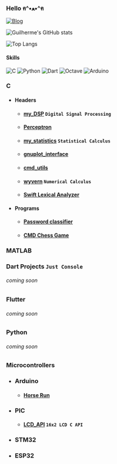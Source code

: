 ### Hello ฅ⁠^⁠•⁠ﻌ⁠•⁠^⁠ฅ

[![Blog](https://img.shields.io/badge/LinkedIn-0077B5?style=for-the-badge&logo=linkedin&logoColor=white)](https://www.linkedin.com/in/guilherme-arruda-a28863232/)

![Guilherme's GitHub stats](https://github-readme-stats.vercel.app/api?username=ohananoshi&show_icons=true&theme=dracula)

![Top Langs](https://github-readme-stats.vercel.app/api/top-langs/?username=ohananoshi&layout=compact)

#### Skills

![C](https://img.shields.io/badge/c-%2300599C.svg?style=for-the-badge&logo=c&logoColor=white)
![Python](https://img.shields.io/badge/python-3670A0?style=for-the-badge&logo=python&logoColor=ffdd54)
![Dart](https://img.shields.io/badge/dart-%230175C2.svg?style=for-the-badge&logo=dart&logoColor=white)
![Octave](https://img.shields.io/badge/OCTAVE-darkblue?style=for-the-badge&logo=octave&logoColor=fcd683)
![Arduino](https://img.shields.io/badge/-Arduino-00979D?style=for-the-badge&logo=Arduino&logoColor=white)

### C

- #### Headers
  - #### [my_DSP](https://github.com/ohananoshi/my_DSP) ```Digital Signal Processing```
  - #### [Perceptron](https://github.com/ohananoshi/perceptron)
  - #### [my_statistics](https://github.com/ohananoshi/my_statistics) ```Statistical Calculus```
  - #### [gnuplot_interface](https://github.com/ohananoshi/gplot_interface)
  - #### [cmd_utils](https://github.com/ohananoshi/cmd_utils)
  - #### [wyvern](https://github.com/ohananoshi/Wyvern) ```Numerical Calculus```
  - #### [Swift Lexical Analyzer](https://github.com/ohananoshi/Swift_Lexical_Analyzer)
- #### Programs
  - #### [Password classifier](https://github.com/ohananoshi/Password_tester)
  - #### [CMD Chess Game](https://github.com/ohananoshi/cmd_chess)

### MATLAB

### Dart Projects ```Just Console```
###### coming soon

### Flutter
###### coming soon

### Python
###### coming soon

### Microcontrollers

- ### Arduino
  - #### [Horse Run](https://github.com/ohananoshi/Arduino_projects)

- ### PIC
  - #### [LCD_API](https://github.com/ohananoshi/LCD_16x2_API) ```16x2 LCD C API```

- ### STM32

- ### ESP32
